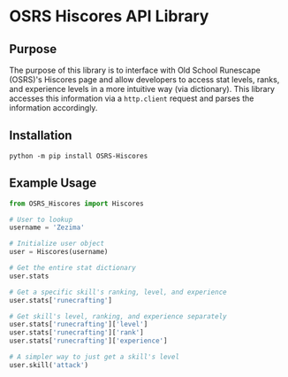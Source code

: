 # OSRS Hiscores API Library

## Purpose
  The purpose of this library is to interface with Old School Runescape (OSRS)'s Hiscores page and allow developers to access stat levels, ranks, and experience levels in a more intuitive way (via dictionary).  This library accesses this information via a `http.client` request and parses the information accordingly.
	

## Installation
```
python -m pip install OSRS-Hiscores
```

## Example Usage
```Python
from OSRS_Hiscores import Hiscores

# User to lookup
username = 'Zezima'

# Initialize user object
user = Hiscores(username)

# Get the entire stat dictionary
user.stats

# Get a specific skill's ranking, level, and experience
user.stats['runecrafting']

# Get skill's level, ranking, and experience separately
user.stats['runecrafting']['level']
user.stats['runecrafting']['rank']
user.stats['runecrafting']['experience']

# A simpler way to just get a skill's level
user.skill('attack')
```
